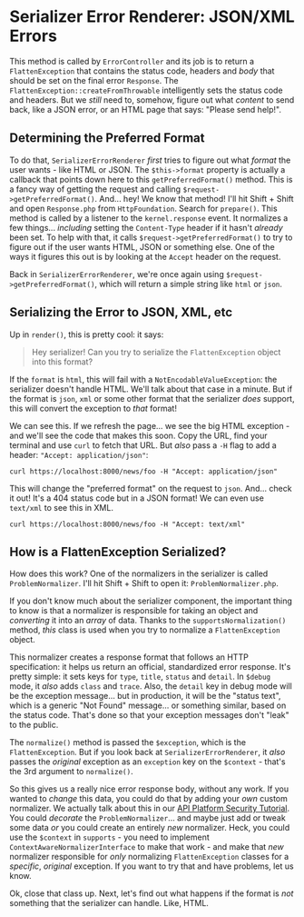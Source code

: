 # Serializer Error Renderer: JSON/XML Errors

This method is called by `ErrorController` and its job is to return a
`FlattenException` that contains the status code, headers and *body* that should
be set on the final error `Response`. The `FlattenException::createFromThrowable`
intelligently sets the status code and headers. But we *still* need to, somehow,
figure out what *content* to send back, like a JSON error, or an HTML page that
says: "Please send help!".

## Determining the Preferred Format

To do that, `SerializerErrorRenderer` *first* tries to figure out what *format*
the user wants - like HTML or JSON. The `$this->format` property is actually a
callback that points down here to this `getPreferredFormat()` method. This is a
fancy way of getting the request and calling `$request->getPreferredFormat()`.
And... hey! We know that method! I'll hit Shift + Shift and open `Response.php`
from `HttpFoundation`. Search for `prepare()`. This method is called by a listener
to the `kernel.response` event. It normalizes a few things... *including* setting
the `Content-Type` header if it hasn't *already* been set. To help with that, it
calls `$request->getPreferredFormat()` to try to figure out if the user wants
HTML, JSON or something else. One of the ways it figures this out is by looking
at the `Accept` header on the request.

Back in `SerializerErrorRenderer`, we're once again using
`$request->getPreferredFormat()`, which will return a simple string like `html` or
`json`.

## Serializing the Error to JSON, XML, etc

Up in `render()`, this is pretty cool: it says:

> Hey serializer! Can you try to serialize the `FlattenException` object into
> this format?

If the `format` is `html`, this will fail with a `NotEncodableValueException`: the
serializer doesn't handle HTML. We'll talk about that case in a minute. But if
the format is `json`, `xml` or some other format that the serializer *does*
support, this will convert the exception to *that* format!

We can see this. If we refresh the page... we see the big HTML exception - and
we'll see the code that makes this soon. Copy the URL, find your terminal and
use `curl` to fetch that URL. But *also* pass a `-H` flag to add a header:
`"Accept: application/json"`:

```terminal-silent
curl https://localhost:8000/news/foo -H "Accept: application/json"
```

This will change the "preferred format" on the request to `json`. And... check it
out! It's a 404 status code but in a JSON format! We can even use `text/xml` to see
this in XML.

```terminal-silent
curl https://localhost:8000/news/foo -H "Accept: text/xml"
```

## How is a FlattenException Serialized?

How does this work? One of the normalizers in the serializer is called
`ProblemNormalizer`. I'll hit Shift + Shift to open it: `ProblemNormalizer.php`.

If you don't know much about the serializer component, the important thing to know
is that a normalizer is responsible for taking an object and *converting* it into
an *array* of data. Thanks to the `supportsNormalization()` method, *this* class
is used when you try to normalize a `FlattenException` object.

This normalizer creates a response format that follows an HTTP specification: it
helps us return an official, standardized error response. It's pretty simple: it
sets keys for `type`, `title`, `status` and `detail`. In `$debug` mode, it *also*
adds `class` and `trace`. Also, the `detail` key in debug mode will be the exception
message... but in production, it will be the "status text", which is a generic
"Not Found" message... or something similar, based on the status code. That's done
so that your exception messages don't "leak" to the public.

The `normalize()` method is passed the `$exception`, which is the `FlattenException`.
But if you look back at `SerializerErrorRenderer`, it *also* passes the
*original* exception as an `exception` key on the `$context` - that's the 3rd
argument to `normalize()`.

So this gives us a really nice error response body, without any work. If you wanted
to *change* this data, you could do that by adding your *own* custom normalizer.
We actually talk about this in our
[API Platform Security Tutorial](https://symfonycasts.com/screencast/api-platform-security/custom-normalizer).
You could *decorate* the `ProblemNormalizer`... and maybe just add or tweak some
data *or* you could create an entirely *new* normalizer. Heck, you could
use the `$context` in `supports` - you need to implement
`ContextAwareNormalizerInterface` to make that work - and make that *new*
normalizer responsible for *only* normalizing `FlattenException` classes for
a *specific*, *original* exception. If you want to try that and have problems,
let us know.

Ok, close that class up. Next, let's find out what happens if the format is *not*
something that the serializer can handle. Like, HTML.
